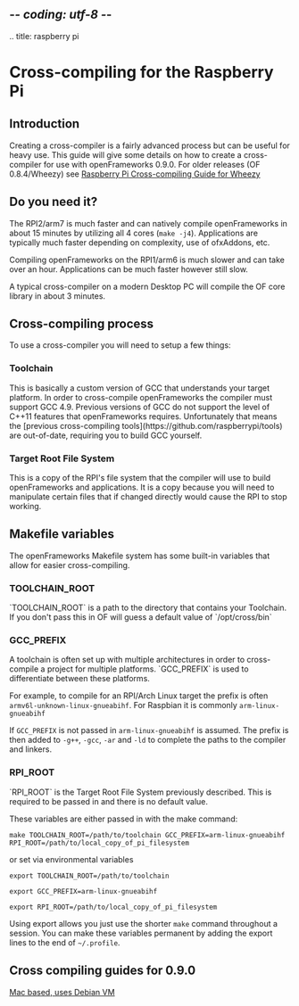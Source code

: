 ## -*- coding: utf-8 -*-
.. title: raspberry pi


Cross-compiling for the Raspberry Pi
============

## Introduction

Creating a cross-compiler is a fairly advanced process but can be useful for heavy use. This guide will give some details on how to create a cross-compiler for use with openFrameworks 0.9.0. For older releases (OF 0.8.4/Wheezy) see [Raspberry Pi Cross-compiling Guide for Wheezy](../raspberry-pi-cross-compiling-guide-wheezy/)

## Do you need it?
The RPI2/arm7 is much faster and can natively compile openFrameworks in about 15 minutes by utilizing all 4 cores (`make -j4`). Applications are typically much faster depending on complexity, use of ofxAddons, etc.

Compiling openFrameworks on the RPI1/arm6 is much slower and can take over an hour. Applications can be much faster however still slow. 

A typical cross-compiler on a modern Desktop PC will compile the OF core library in about 3 minutes.

## Cross-compiling process

To use a cross-compiler you will need to setup a few things:

<h3>Toolchain</h3>
This is basically a custom version of GCC that understands your target platform. In order to cross-compile openFrameworks the compiler must support GCC 4.9. Previous versions of GCC do not support the level of C++11 features that openFrameworks requires. Unfortunately that means the [previous cross-compiling tools](https://github.com/raspberrypi/tools) are out-of-date, requiring you to build GCC yourself.

<h3>Target Root File System</h3>
This is a copy of the RPI's file system that the compiler will use to build openFrameworks and applications. It is a copy because you will need to manipulate certain files that if changed directly would cause the RPI to stop working.

## Makefile variables
The openFrameworks Makefile system has some built-in variables that allow for easier cross-compiling.

<h3>TOOLCHAIN_ROOT</h3>
`TOOLCHAIN_ROOT` is a path to the directory that contains your Toolchain. If you don't pass this in OF will guess a default value of `/opt/cross/bin`

<h3>GCC_PREFIX</h3>
A toolchain is often set up with multiple architectures in order to cross-compile a project for multiple platforms. `GCC_PREFIX` is used to differentiate between these platforms.

For example, to compile for an RPI/Arch Linux target the prefix is often `armv6l-unknown-linux-gnueabihf`. For Raspbian it is commonly `arm-linux-gnueabihf`

If `GCC_PREFIX` is not passed in `arm-linux-gnueabihf` is assumed. The prefix is then added to `-g++`, `-gcc`, `-ar` and `-ld` to complete the paths to the compiler and linkers.


<h3>RPI_ROOT</h3>
`RPI_ROOT` is the Target Root File System previously described. This is required to be passed in and there is no default value.

These variables are either passed in with the make command:

`make TOOLCHAIN_ROOT=/path/to/toolchain GCC_PREFIX=arm-linux-gnueabihf RPI_ROOT=/path/to/local_copy_of_pi_filesystem`

or set via environmental variables

`export TOOLCHAIN_ROOT=/path/to/toolchain`

`export GCC_PREFIX=arm-linux-gnueabihf`

`export RPI_ROOT=/path/to/local_copy_of_pi_filesystem`


Using export allows you just use the shorter `make` command throughout a session. You can make these variables permanent by adding the export lines to the end of `~/.profile`.

## Cross compiling guides for 0.9.0
[Mac based, uses Debian VM](http://forum.openframeworks.cc/t/cross-compiler-for-of-0-9-0-jessie-arm6-rpi1)

